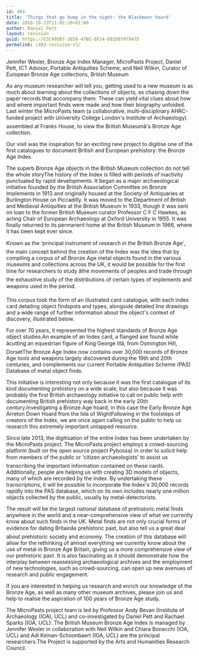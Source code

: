 ```yaml
---
id: 484
title: 'Things that go bump in the night: the Blackmoor hoard'
date: 2018-10-23T11:02:20+01:00
author: Daniel Pett
layout: revision
guid: https://E3CA95B7-3858-47BE-8F24-D81DB7079A7D
permalink: /483-revision-v1/
---
```

Jennifer Wexler, Bronze Age Index Manager, MicroPasts Project, Daniel Pett, ICT Advisor, Portable Antiquities Scheme, and Neil Wilkin, Curator of European Bronze Age collections, British Museum

As any museum researcher will tell you, getting used to a new museum is as much about learning about the collections of objects, as chasing down the paper records that accompany them. These can yield vital clues about how and where important finds were made and how their biography unfolded. Last winter the MicroPasts team (a collaborative, multi-disciplinary AHRC-funded project with University College London's Institute of Archaeology) assembled at Franks House, to view the British Museumâ's Bronze Age collection. 

Our visit was the inspiration for an exciting new project to digitise one of the first catalogues to document British and European prehistory: the Bronze Age Index.

The superb Bronze Age objects in the British Museum collection do not tell the whole storyThe history of the Index is filled with periods of inactivity punctuated by rapid developments. It began as a major archaeological initiative founded by the British Association Committee on Bronze Implements in 1913 and originally housed at the Society of Antiquaries at Burlington House on Piccadilly. It was moved to the Department of British and Medieval Antiquities at the British Museum in 1933, though it was sent on loan to the former British Museum curator Professor C F C Hawkes, as acting Chair of European Archaeology at Oxford University in 1955. It was finally returned to its permanent home at the British Museum in 1966, where it has been kept ever since.

Known as the &#8216;principal instrument of research in the British Bronze Age', the main concept behind the creation of the Index was the idea that by compiling a corpus of all Bronze Age metal objects found in the various museums and collections across the UK, it would be possible for the first time for researchers to study âthe movements of peoples and trade through the exhaustive study of the distributions of certain types of implements and weapons used in the period. 

This corpus took the form of an illustrated card catalogue, with each index card detailing object findspots and types, alongside detailed line drawings and a wide range of further information about the object's context of discovery, illustrated below. 

For over 70 years, it represented the highest standards of Bronze Age object studies.An example of an Index card, a flanged axe found while âcutting an equestrian figure of King George IIIâ, from Osmington Hill, DorsetThe Bronze Age Index now contains over 30,000 records of Bronze Age tools and weapons largely discovered during the 19th and 20th centuries, and complements our current Portable Antiquities Scheme (PAS) Database of metal object finds. 

This initiative is interesting not only because it was the first catalogue of its kind documenting prehistory on a wide scale, but also because it was probably the first British archaeology initiative to call on public help with documenting British prehistory way back in the early 20th century.Investigating a Bronze Age hoard, in this case the Early Bronze Age Arreton Down Hoard from the Isle of WightFollowing in the footsteps of creators of the Index, we are once again calling on the public to help us research this extremely important untapped resource. 

Since late 2013, the digitisation of the entire Index has been undertaken by the MicroPasts project. The MicroPasts project employs a crowd-sourcing platform (built on the open source project Pybossa) in order to solicit help from members of the public or &#8216;citizen archaeologists' to assist us transcribing the important information contained on these cards. Additionally, people are helping us with creating 3D models of objects, many of which are recorded by the Index. By undertaking these transcriptions, it will be possible to incorporate the Index's 30,000 records rapidly into the PAS database, which on its own includes nearly one million objects collected by the public, usually by metal-detectorists.

The result will be the largest national database of prehistoric metal finds anywhere in the world and a near-comprehensive view of what we currently know about such finds in the UK. Metal finds are not only crucial forms of evidence for dating Britainâs prehistoric past, but also tell us a great deal about prehistoric society and economy. The creation of this database will allow for the rethinking of almost everything we currently know about the use of metal in Bronze Age Britain, giving us a more comprehensive view of our prehistoric past. It is also fascinating as it should demonstrate how the interplay between reassessing archaeological archives and the employment of new technologies, such as crowd-sourcing, can open up new avenues of research and public engagement.

If you are interested in helping us research and enrich our knowledge of the Bronze Age, as well as many other museum archives, please join us and help to realise the aspiration of 100 years of Bronze Age study.

The MicroPasts project team is led by Professor Andy Bevan (Institute of Archaeology (IOA), UCL) and co-investigated by Daniel Pett and Rachael Sparks (IOA, UCL). The British Museum Bronze Age Index is managed by Jennifer Wexler in collaboration with Neil Wilkin and Chiara Bonacchi (IOA, UCL) and Adi Keinan-Schoonbaert (IOA, UCL) are the principal researchers.The Project is supported by the Arts and Humanities Research Council.